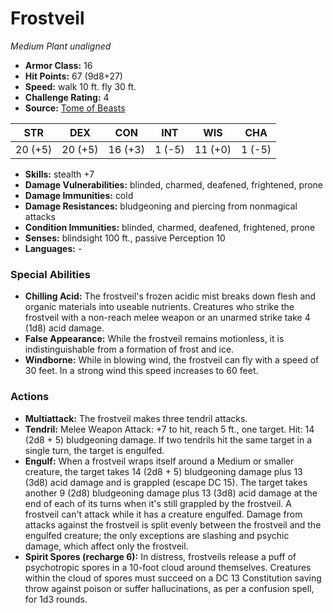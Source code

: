 # Frostveil

*Medium* *Plant* *unaligned*

- **Armor Class:** 16
- **Hit Points:** 67 (9d8+27)
- **Speed:** walk 10 ft. fly 30 ft.
- **Challenge Rating:** 4
- **Source:** [Tome of Beasts](https://koboldpress.com/kpstore/product/tome-of-beasts-for-5th-edition-print/)

| STR | DEX | CON | INT | WIS | CHA |
| --- | --- | --- | --- | --- | --- |
| 20 (+5) | 20 (+5) | 16 (+3) | 1 (-5) | 11 (+0) | 1 (-5) |

- **Skills:** stealth +7
- **Damage Vulnerabilities:** blinded, charmed, deafened, frightened, prone
- **Damage Immunities:** cold
- **Damage Resistances:** bludgeoning and piercing from nonmagical attacks
- **Condition Immunities:** blinded, charmed, deafened, frightened, prone
- **Senses:** blindsight 100 ft., passive Perception 10
- **Languages:** -
### Special Abilities
- **Chilling Acid:** The frostveil's frozen acidic mist breaks down flesh and organic materials into useable nutrients. Creatures who strike the frostveil with a non-reach melee weapon or an unarmed strike take 4 (1d8) acid damage.
- **False Appearance:** While the frostveil remains motionless, it is indistinguishable from a formation of frost and ice.
- **Windborne:** While in blowing wind, the frostveil can fly with a speed of 30 feet. In a strong wind this speed increases to 60 feet.
### Actions
- **Multiattack:** The frostveil makes three tendril attacks.
- **Tendril:** Melee Weapon Attack: +7 to hit, reach 5 ft., one target. Hit: 14 (2d8 + 5) bludgeoning damage. If two tendrils hit the same target in a single turn, the target is engulfed.
- **Engulf:** When a frostveil wraps itself around a Medium or smaller creature, the target takes 14 (2d8 + 5) bludgeoning damage plus 13 (3d8) acid damage and is grappled (escape DC 15). The target takes another 9 (2d8) bludgeoning damage plus 13 (3d8) acid damage at the end of each of its turns when it's still grappled by the frostveil. A frostveil can't attack while it has a creature engulfed. Damage from attacks against the frostveil is split evenly between the frostveil and the engulfed creature; the only exceptions are slashing and psychic damage, which affect only the frostveil.
- **Spirit Spores (recharge 6):** In distress, frostveils release a puff of psychotropic spores in a 10-foot cloud around themselves. Creatures within the cloud of spores must succeed on a DC 13 Constitution saving throw against poison or suffer hallucinations, as per a confusion spell, for 1d3 rounds.
